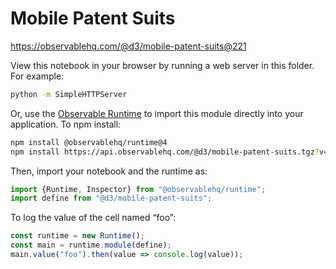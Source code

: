 # Mobile Patent Suits

https://observablehq.com/@d3/mobile-patent-suits@221

View this notebook in your browser by running a web server in this folder. For
example:

~~~sh
python -m SimpleHTTPServer
~~~

Or, use the [Observable Runtime](https://github.com/observablehq/runtime) to
import this module directly into your application. To npm install:

~~~sh
npm install @observablehq/runtime@4
npm install https://api.observablehq.com/@d3/mobile-patent-suits.tgz?v=3
~~~

Then, import your notebook and the runtime as:

~~~js
import {Runtime, Inspector} from "@observablehq/runtime";
import define from "@d3/mobile-patent-suits";
~~~

To log the value of the cell named “foo”:

~~~js
const runtime = new Runtime();
const main = runtime.module(define);
main.value("foo").then(value => console.log(value));
~~~
